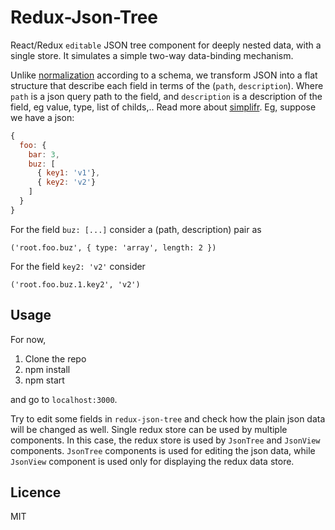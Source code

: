 # Redux-Json-Tree

React/Redux `editable` JSON tree component for deeply nested data, with a single store. It simulates a simple two-way data-binding mechanism. 

Unlike [normalization](https://github.com/gaearon/normalizr) according to a schema, we transform JSON into a flat structure that describe each field in terms of the (`path`, `description`). 
Where `path` is a json query path to the field, and `description` is a description of the field, eg value, type, list of childs,.. Read more about [simplifr](https://github.com/krispo/simplifr).
Eg, suppose we have a json:
```js
{
  foo: {
    bar: 3,
    buz: [
      { key1: 'v1'},
      { key2: 'v2'}
    ]
  }
}
```
For the field `buz: [...]` consider a (path, description) pair as

    ('root.foo.buz', { type: 'array', length: 2 })
 
For the field `key2: 'v2'` consider 

    ('root.foo.buz.1.key2', 'v2')

## Usage

For now, 

1. Clone the repo
2. npm install
3. npm start
    
and go to `localhost:3000`.

Try to edit some fields in `redux-json-tree` and check how the plain json data will be changed as well.
Single redux store can be used by multiple components. 
In this case, the redux store is used by `JsonTree` and `JsonView` components. 
`JsonTree` components is used for editing the json data, while `JsonView` component is used only for displaying the redux data store.

## Licence
MIT